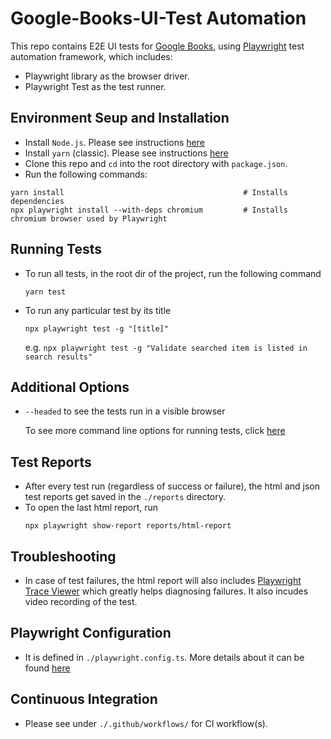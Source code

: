 # Google-Books-UI-Test Automation

This repo contains E2E UI tests for [Google Books](https://books.google.com/), using [Playwright](https://playwright.dev/) test automation framework, which includes:

- Playwright library as the browser driver.
- Playwright Test as the test runner.

## Environment Seup and Installation

- Install `Node.js`. Please see instructions [here](https://nodejs.org/en)
- Install `yarn` (classic). Please see instructions [here](https://classic.yarnpkg.com/en/docs/install#mac-stable)
- Clone this repo and `cd` into the root directory with `package.json`.
- Run the following commands:

```shell
yarn install                                        # Installs dependencies
npx playwright install --with-deps chromium         # Installs chromium browser used by Playwright
```

## Running Tests

- To run all tests, in the root dir of the project, run the following command

  ```
  yarn test
  ```

- To run any particular test by its title

  ```
  npx playwright test -g "[title]"
  ```

  e.g. `npx playwright test -g "Validate searched item is listed in search results"`

## Additional Options

- `--headed` to see the tests run in a visible browser

  To see more command line options for running tests, click [here](https://playwright.dev/docs/running-tests)

## Test Reports

- After every test run (regardless of success or failure), the html and json test reports get saved in the `./reports` directory.
- To open the last html report, run
  ```
  npx playwright show-report reports/html-report
  ```

## Troubleshooting

- In case of test failures, the html report will also includes [Playwright Trace Viewer](https://playwright.dev/docs/trace-viewer) which greatly helps diagnosing failures. It also incudes video recording of the test.

## Playwright Configuration

- It is defined in `./playwright.config.ts`. More details about it can be found [here](https://playwright.dev/docs/test-configuration)

## Continuous Integration

- Please see under `./.github/workflows/` for CI workflow(s).
